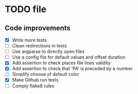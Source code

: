 # TODO file

## Code improvements

- [x] Write more tests
- [ ] Clean redirections in tests
- [ ] Use argparse to directly open files
- [ ] Use a config file for default values and offset duration
- [x] Add assertion to check places file lines validity
- [x] Add assertion to check that 'PA' is preceded by a number
- [ ] Simplify choose of default color
- [x] Make Github run tests
- [ ] Comply flake8 rules
